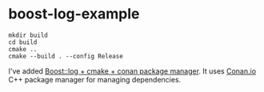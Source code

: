# boost-log-example

```shell
mkdir build
cd build
cmake ..
cmake --build . --config Release
```

I've added [Boost::log + cmake + conan package manager](https://github.com/snikulov/conan.examples).
It uses [Conan.io](https://conan.io/) C++ package manager for managing dependencies.
